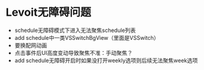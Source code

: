 # Levoit无障碍问题

* schedule无障碍模式下进入无法聚焦schedule列表
* add schedule中一类VSSwitchBgView（里面是VSSwitch）
* 要换配网动画
* 点击事件后UI高度变动导致聚焦不准：手动聚焦？
* add schedule无障碍开启时如果没打开weekly选项则后续无法聚焦week选项